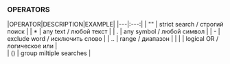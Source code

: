 
### OPERATORS 

|OPERATOR|DESCRIPTION|EXAMPLE|
|---|:---:|
| ""   | strict search / строгий поиск |
| *    | any text / любой текст |
| .    | any symbol / любой символ | 
| -    | exclude word / исключить слово | 
| ..   | range / диапазон |
| \|   | logical OR / логическое или |  
| ()   | group miltiple searches | 



